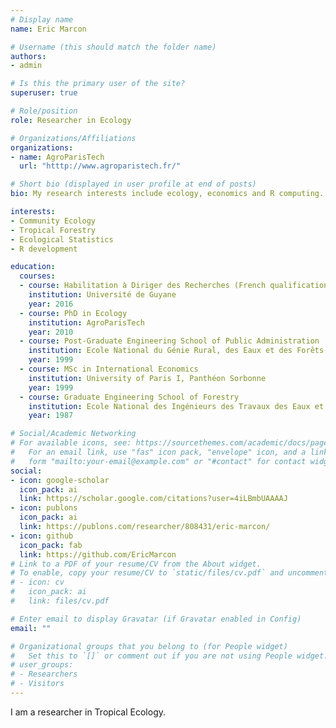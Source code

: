 ```yaml
---
# Display name
name: Eric Marcon

# Username (this should match the folder name)
authors:
- admin

# Is this the primary user of the site?
superuser: true

# Role/position
role: Researcher in Ecology 

# Organizations/Affiliations
organizations:
- name: AgroParisTech
  url: "htttp://www.agroparistech.fr/"

# Short bio (displayed in user profile at end of posts)
bio: My research interests include ecology, economics and R computing.

interests:
- Community Ecology
- Tropical Forestry
- Ecological Statistics
- R development

education:
  courses:
  - course: Habilitation à Diriger des Recherches (French qualification to supervise research) in Ecology
    institution: Université de Guyane
    year: 2016
  - course: PhD in Ecology
    institution: AgroParisTech
    year: 2010
  - course: Post-Graduate Engineering School of Public Administration
    institution: Ecole National du Génie Rural, des Eaux et des Forêts
    year: 1999
  - course: MSc in International Economics
    institution: University of Paris I, Panthéon Sorbonne
    year: 1999
  - course: Graduate Engineering School of Forestry
    institution: Ecole National des Ingénieurs des Travaux des Eaux et Forêts
    year: 1987

# Social/Academic Networking
# For available icons, see: https://sourcethemes.com/academic/docs/page-builder/#icons
#   For an email link, use "fas" icon pack, "envelope" icon, and a link in the
#   form "mailto:your-email@example.com" or "#contact" for contact widget.
social:
- icon: google-scholar
  icon_pack: ai
  link: https://scholar.google.com/citations?user=4iLBmbUAAAAJ
- icon: publons
  icon_pack: ai
  link: https://publons.com/researcher/808431/eric-marcon/
- icon: github
  icon_pack: fab
  link: https://github.com/EricMarcon
# Link to a PDF of your resume/CV from the About widget.
# To enable, copy your resume/CV to `static/files/cv.pdf` and uncomment the lines below.
# - icon: cv
#   icon_pack: ai
#   link: files/cv.pdf

# Enter email to display Gravatar (if Gravatar enabled in Config)
email: ""

# Organizational groups that you belong to (for People widget)
#   Set this to `[]` or comment out if you are not using People widget.
# user_groups:
# - Researchers
# - Visitors
---
```


I am a researcher in Tropical Ecology.
